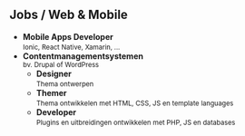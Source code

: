 Jobs **/ Web & Mobile**
-----------------------

- **Mobile Apps Developer**  
  <small>Ionic, React Native, Xamarin, ...</small> 
- **Contentmanagementsystemen**  
  <small>bv. Drupal of WordPress</small>
  - **Designer**  
    <small>Thema ontwerpen</small>
  - **Themer**  
    <small>Thema ontwikkelen met HTML, CSS, JS en template languages</small>
  - **Developer**  
    <small>Plugins en uitbreidingen ontwikkelen met PHP, JS en databases</small>